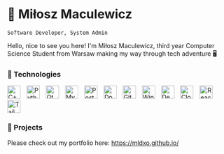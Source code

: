 # 🚀 Miłosz Maculewicz 
` Software Developer, System Admin `

Hello, nice to see you here! I'm Miłosz Maculewicz, third year Computer Science Student from Warsaw making my way through tech adventure 🖥️

### 🧰 Technologies

<p align="left">
    <img width="30px" alt="C++" style="padding-right:10px;" src="https://skillicons.dev/icons?i=cpp" />
    <img width="30px" alt="Python" style="padding-right:10px;" src="https://skillicons.dev/icons?i=python" />
    <img width="30px" alt="Qt" style="padding-right:10px;" src="https://skillicons.dev/icons?i=qt" />
    <img width="30px" alt="MySQL" style="padding-right:10px;" src="https://skillicons.dev/icons?i=mysql" />
    <img width="30px" alt="PostgreSQL" style="padding-right:10px;" src="https://skillicons.dev/icons?i=postgres" />
    <img width="30px" alt="Docker" style="padding-right:10px;" src="https://skillicons.dev/icons?i=docker" />
    <img width="30px" alt="Git" style="padding-right:10px;" src="https://skillicons.dev/icons?i=git" />
    <img width="30px" alt="Windows" style="padding-right:10px;" src="https://skillicons.dev/icons?i=windows" />
    <img width="30px" alt="Debian" style="padding-right:10px;" src="https://skillicons.dev/icons?i=debian" />
    <img width="30px" alt="Cloudflare" style="padding-right:10px;" src="https://skillicons.dev/icons?i=cloudflare" />
    <img width="30px" alt="React" style="padding-right:10px;" src="https://skillicons.dev/icons?i=react" />
    <img width="30px" alt="TailwindCSS" style="padding-right:10px;" src="https://skillicons.dev/icons?i=tailwind" />
</p>

### 📁 Projects
Please check out my portfolio here: https://mldxo.github.io/
